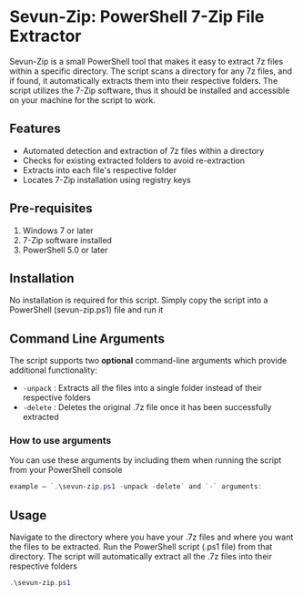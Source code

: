 # Sevun-Zip: PowerShell 7-Zip File Extractor

Sevun-Zip is a small PowerShell tool that makes it easy to extract 7z files within a specific directory. The script scans a directory for any 7z files, and if found, it automatically extracts them into their respective folders. The script utilizes the 7-Zip software, thus it should be installed and accessible on your machine for the script to work.

## Features

- Automated detection and extraction of 7z files within a directory
- Checks for existing extracted folders to avoid re-extraction
- Extracts into each file's respective folder
- Locates 7-Zip installation using registry keys

## Pre-requisites

1. Windows 7 or later
2. 7-Zip software installed
3. PowerShell 5.0 or later

## Installation

No installation is required for this script. Simply copy the script into a PowerShell (sevun-zip.ps1) file and run it

## Command Line Arguments

The script supports two **optional** command-line arguments which provide additional functionality:

- `-unpack` : Extracts all the files into a single folder instead of their respective folders
- `-delete` : Deletes the original .7z file once it has been successfully extracted

### How to use arguments

You can use these arguments by including them when running the script from your PowerShell console
```powershell
example — `.\sevun-zip.ps1 -unpack -delete` and `-` arguments:
```

## Usage

Navigate to the directory where you have your .7z files and where you want the files to be extracted. Run the PowerShell script (.ps1 file) from that directory. The script will automatically extract all the .7z files into their respective folders

```powershell
.\sevun-zip.ps1
```
